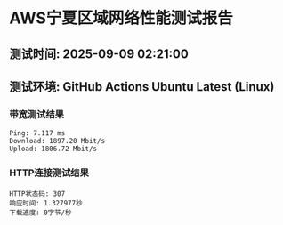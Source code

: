 # AWS宁夏区域网络性能测试报告
## 测试时间: 2025-09-09 02:21:00
## 测试环境: GitHub Actions Ubuntu Latest (Linux)

### 带宽测试结果
```
Ping: 7.117 ms
Download: 1897.20 Mbit/s
Upload: 1806.72 Mbit/s
```

### HTTP连接测试结果
```
HTTP状态码: 307
响应时间: 1.327977秒
下载速度: 0字节/秒
```

